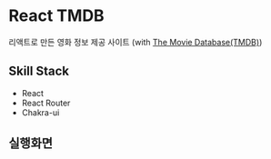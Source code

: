 # React TMDB
리액트로 만든 영화 정보 제공 사이트 (with [The Movie Database(TMDB)](https://www.themoviedb.org/?language=ko))
## Skill Stack
- React
- React Router
- Chakra-ui
## 실행화면
